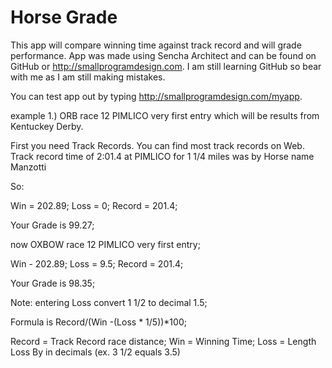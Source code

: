 Horse Grade
=====
This app will compare winning time against track record and will grade performance. App was made using Sencha Architect and can be found on GitHub or http://smallprogramdesign.com. I am still learning GitHub so bear with me as I am still making mistakes.


You can test app out by typing http://smallprogramdesign.com/myapp. 

example 1.) ORB race 12 PIMLICO very first entry which will be results from Kentuckey Derby.

First you need Track Records. You can find most track records on Web.
Track record time of 2:01.4 at PIMLICO for 1 1/4 miles was by Horse name Manzotti



So: 

Win = 202.89;
Loss = 0;
Record = 201.4;

Your Grade is 99.27;

now OXBOW race 12 PIMLICO very first entry;

Win - 202.89;
Loss = 9.5;
Record = 201.4;

Your Grade is 98.35;


Note: entering Loss convert 1 1/2 to decimal 1.5;


Formula is Record/(Win -(Loss * 1/5))*100;

Record = Track Record race distance;
Win = Winning Time;
Loss = Length Loss By in decimals (ex. 3 1/2 equals 3.5)

